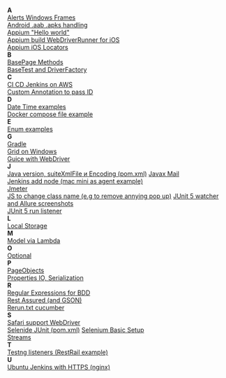 **A**  
[Alerts Windows Frames](https://github.com/borzykin/wiki/wiki/Alerts---Windows---Frames)  
[Android .aab .apks handling](https://github.com/borzykin/wiki/wiki/Android-.aab-.apks-handling)  
[Appium "Hello world"](https://github.com/borzykin/wiki/wiki/Appium-%22Hello-world%22)  
[Appium build WebDriverRunner for iOS](https://github.com/borzykin/wiki/wiki/Appium-build-WebDriverRunner-for-iOS)  
[Appium iOS Locators](https://github.com/borzykin/wiki/wiki/Appium-iOS-Locators)  
**B**  
[BasePage Methods](https://github.com/borzykin/wiki/wiki/BasePage-Methods)  
[BaseTest and DriverFactory](https://github.com/borzykin/wiki/wiki/BaseTest-and-DriverFactory)  
**C**  
[CI CD Jenkins on AWS](https://github.com/borzykin/wiki/wiki/CI-CD-Jenkins-on-AWS)  
[Custom Annotation to pass ID](https://github.com/borzykin/wiki/wiki/Custom-Annotation-to-pass-ID)  
**D**  
[Date Time examples](https://github.com/borzykin/wiki/wiki/Date-Time-examples)  
[Docker compose file example](https://github.com/borzykin/wiki/wiki/Docker-compose-file-example)  
**E**  
[Enum examples](https://github.com/borzykin/wiki/wiki/Enum-examples)  
**G**  
[Gradle](https://github.com/borzykin/wiki/wiki/Gradle)  
[Grid on Windows](https://github.com/borzykin/wiki/wiki/Grid-on-Windows)  
[Guice with WebDriver](https://github.com/borzykin/wiki/wiki/Guice-with-WebDriver)  
**J**  
[Java version, suiteXmlFile и Encoding (pom.xml)](https://github.com/borzykin/wiki/wiki/Java-version,-suiteXmlFile-%D0%B8-Encoding-(pom.xml))  
[Javax Mail](https://github.com/borzykin/wiki/wiki/Javax-Mail)  
[Jenkins add node (mac mini as agent example)](https://github.com/borzykin/wiki/wiki/Jenkins---add-node-(mac-mini-as-agent-example))  
[Jmeter](https://github.com/borzykin/wiki/wiki/Jmeter)  
[JS to change class name (e.g to remove annying pop up)](https://github.com/borzykin/wiki/wiki/JS-to-change-class-name-(e.g-to-remove-annying-pop-up))  
[JUnit 5 watcher and Allure screenshots](https://github.com/borzykin/wiki/wiki/JUnit-5-Watcher-and-Allure-screenshots)  
[JUnit 5 run listener](https://github.com/borzykin/wiki/wiki/JUnit5-run-listener)  
**L**  
[Local Storage](https://github.com/borzykin/wiki/wiki/Local-Storage)  
**M**  
[Model via Lambda](https://github.com/borzykin/wiki/wiki/Model-via-Lambda)  
**O**  
[Optional](https://github.com/borzykin/wiki/wiki/Optional)  
**P**  
[PageObjects](https://github.com/borzykin/wiki/wiki/PageObjects)  
[Properties IO, Serialization](https://github.com/borzykin/wiki/wiki/Properties-IO,-Serialization)  
**R**  
[Regular Expressions for BDD](https://github.com/borzykin/wiki/wiki/Regular-Expressions-for-BDD)  
[Rest Assured (and GSON)](https://github.com/borzykin/wiki/wiki/Rest-Assured-(and-GSON))  
[Rerun.txt cucumber](https://github.com/borzykin/wiki/wiki/Rerun.txt-cucumber)  
**S**  
[Safari support WebDriver](https://github.com/borzykin/wiki/wiki/Safari-support-WebDriver)  
[Selenide JUnit (pom.xml)](https://github.com/borzykin/wiki/wiki/Selenide-JUnit-(pom.xml))  
[Selenium Basic Setup](https://github.com/borzykin/wiki/wiki/Selenium-Basic-Setup)  
[Streams](https://github.com/borzykin/wiki/wiki/Streams)  
**T**  
[Testng listeners (RestRail example)](https://github.com/borzykin/wiki/wiki/Testng-listeners-(RestRail-example))  
**U**  
[Ubuntu Jenkins with HTTPS (nginx)](https://github.com/borzykin/wiki/wiki/Ubuntu-Jenkins-with-HTTPS-(nginx))  
